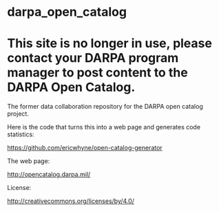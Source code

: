 darpa_open_catalog
==================

# This site is no longer in use, please contact your DARPA program manager to post content to the DARPA Open Catalog.

  
The former data collaboration repository for the DARPA open catalog project.

Here is the code that turns this into a web page and generates code statistics:

https://github.com/ericwhyne/open-catalog-generator

The web page:

http://opencatalog.darpa.mil/

License:

http://creativecommons.org/licenses/by/4.0/

